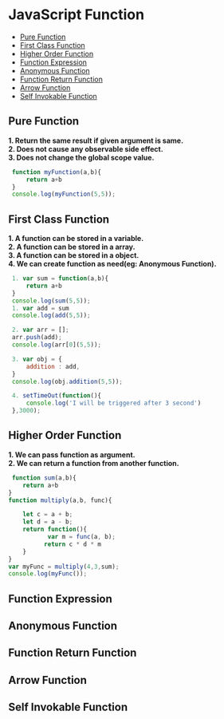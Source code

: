 # JavaScript Function

* [Pure Function](#pure-function)
* [First Class Function](#first-class-function)
* [Higher Order Function](#higher-order-function)
* [Function Expression](#function-expression)
* [Anonymous Function](#anonymous-function)
* [Function Return Function](#function-return)
* [Arrow Function](#arrow-function)
* [Self Invokable Function](#invokable-function)

<a name='pure-function'></a>
## Pure Function

__1. Return the same result if given argument is same.__ <br>
__2. Does not cause any observable side effect.__<br>
__3. Does not change the global scope value.__

```javascript
 function myFunction(a,b){
     return a+b
 }
 console.log(myFunction(5,5));
```

<a name='first-class-function'></a>
## First Class Function

__1. A function can be stored in a variable.__ <br>
__2. A function can be stored in a array.__ <br>
__3. A function can be stored in a object.__ <br>
__4. We can create function as need(eg: Anonymous Function).__<br>

```javascript
 1. var sum = function(a,b){
     return a+b
 }
 console.log(sum(5,5));
 1. var add = sum
 console.log(add(5,5));

 2. var arr = [];
 arr.push(add);
 console.log(arr[0](5,5));

 3. var obj = {
     addition : add,
 }
 console.log(obj.addition(5,5));

 4. setTimeOut(function(){
     console.log('I will be triggered after 3 second')
 },3000);
```

<a name='higher-order-function'></a>
## Higher Order Function

__1. We can pass function as argument.__<br>
__2. We can return a function from another function.__

```javascript
 function sum(a,b){
    return a+b
}
function multiply(a,b, func){

    let c = a + b;
    let d = a - b;
    return function(){
           var m = func(a, b);
          return c * d * m
    }
}
var myFunc = multiply(4,3,sum);
console.log(myFunc());
```
<a name='function-expression'></a>
## Function Expression
<a name='anonymous-function'></a>
## Anonymous Function
<a name='function-return'></a>
## Function Return Function
<a name='arrow-function'></a>
## Arrow Function
<a name='invokable-function'></a>
## Self Invokable Function
